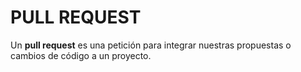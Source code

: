 # PULL REQUEST

Un **pull request** es una petición para integrar nuestras propuestas o cambios de código a un proyecto. 